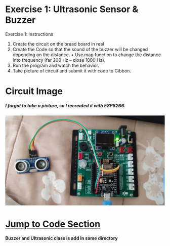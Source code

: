 # Exercise 1: Ultrasonic Sensor & Buzzer

Exercise 1: Instructions
1. Create the circuit on the bread board in real
2. Create the Code so that the sound of the buzzer
will be changed depending on the distance.
• Use map function to change the distance into frequency
(far 200 Hz – close 1000 Hz).
3. Run the program and watch the behavior.
4. Take picture of circuit and submit it with code to
Gibbon.

# Circuit Image

##### I forgot to take a picture, so I recreated it with ESP8266. 

![Circuit Image](./Circuit.jpg)

# [Jump to Code Section](./1.Ex1.Ultra_Buzzer.ino)
#### Buzzer and Ultrasonic class is add in same directory
